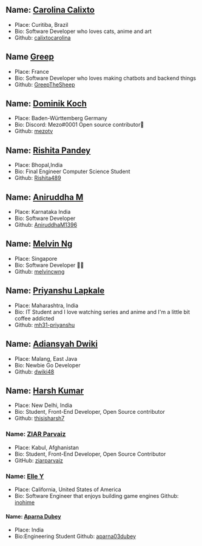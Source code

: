 ## Name: [Carolina Calixto](https://github.com/calixtocarolina)
- Place: Curitiba, Brazil
- Bio: Software Developer who loves cats, anime and art
- Github: [calixtocarolina](https://github.com/calixtocarolina)

## Name [Greep](https://github.com/GreepTheSheep)
- Place: France
- Bio: Software Developer who loves making chatbots and backend things
- Github: [GreepTheSheep](https://github.com/GreepTheSheep)

## Name: [Dominik Koch](https://github.com/mezotv)
- Place: Baden-Württemberg Germany
- Bio: Discord: Mezo#0001 Open source contributor💫
- Github: [mezotv](https://github.com/mezotv)

## Name: [Rishita Pandey](https://github.com/Rishita489)
- Place: Bhopal,India
- Bio: Final Engineer Computer Science Student
- Github: [Rishita489](https://github.com/Rishita489)

## Name: [Aniruddha M](https://github.com/AniruddhaM1396)
- Place: Karnataka India
- Bio: Software Developer
- Github: [AniruddhaM1396](https://github.com/AniruddhaM1396)

## Name: [Melvin Ng](https://github.com/melvincwng)
- Place: Singapore
- Bio: Software Developer 👨‍💻
- Github: [melvincwng](https://github.com/melvincwng)

## Name: [Priyanshu Lapkale](https://github.com/mh31-priyanshu)
- Place: Maharashtra, India
- Bio: IT Student and I love watching series and anime and I'm a little bit coffee addicted
- Github: [mh31-priyanshu](https://github.com/mh31-priyanshu)

## Name: [Adiansyah Dwiki](https://github.com/dwiki48)
- Place: Malang, East Java
- Bio: Newbie Go Developer
- Github: [dwiki48](https://github.com/dwiki48)


## Name: [Harsh Kumar](https://github.com/thisisharsh7)
- Place: New Delhi, India
- Bio: Student, Front-End Developer, Open Source contributor
- Github: [thisisharsh7](https://github.com/thisisharsh7)


### Name: [ZIAR Parvaiz](https://github.com/ziarparvaiz)
- Place: Kabul, Afghanistan
- Bio: Student, Front-End Developer, Open Source Contributor
- GitHub: [ziarparvaiz](https://github.com/ziarparvaiz)

### Name: [Elle Y](https://github.com/inohime)
- Place: California, United States of America
- Bio: Software Engineer that enjoys building game engines
Github: [inohime](https://github.com/inohime)


#### Name: [Aparna Dubey](https://github.com/aparna03dubey)
- Place: India
- Bio:Engineering Student
Github: [aparna03dubey](https://github.com/aparna03dubey)
